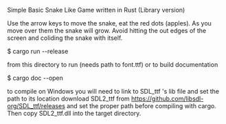 Simple Basic Snake Like Game written in Rust (Library version)

Use the arrow keys to move the snake, eat the red dots (apples).
As you move over them the snake will grow. Avoid hitting the out edges of the screen
and coliding the snake with itself.

$ cargo run --release 

from this directory to run (needs path to font.ttf)
or to build documentation

$ cargo doc --open

to compile on Windows you will need to link to SDL_ttf 's lib file and set the path to its location
download SDL2_ttf from https://github.com/libsdl-org/SDL_ttf/releases
and set the proper path before compiling with cargo. Then copy SDL2_ttf.dll into the target directory.
